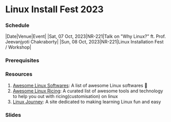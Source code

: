 # Linux Install Fest 2023
### Schedule
|Date|Venue|Event|
|Sat, 07 Oct, 2023|NR-221|Talk on "Why Linux?" ft. Prof. Jeevanjyoti Chakraborty|
|Sun, 08 Oct, 2023|NR-221|Linux Installation Fest / Workshop|

### Prerequisites

### Resources
1. [Awesome Linux Softwares](https://github.com/luong-komorebi/Awesome-Linux-Software): A list of awesome Linux softwares 🐧
2. [Awesome Linux Ricing](https://github.com/fosslife/awesome-ricing): A curated list of awesome tools and technology to help you out with ricing(customisation) on linux
3. [Linux Journey](https://linuxjourney.com/): A site dedicated to making learning Linux fun and easy

### Slides

